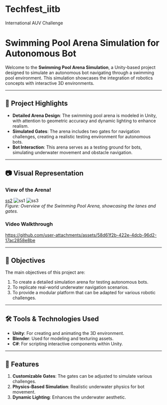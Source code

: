 # Techfest_iitb
International AUV Challenge

# Swimming Pool Arena Simulation for Autonomous Bot

Welcome to the **Swimming Pool Arena Simulation**, a Unity-based project designed to simulate an autonomous bot navigating through a swimming pool environment. This simulation showcases the integration of robotics concepts with interactive 3D environments.

---

## 🌟 Project Highlights

- **Detailed Arena Design**: The swimming pool arena is modeled in Unity, with attention to geometric accuracy and dynamic lighting to enhance realism.
- **Simulated Gates**: The arena includes two gates for navigation challenges, creating a realistic testing environment for autonomous bots.
- **Bot Interaction**: This arena serves as a testing ground for bots, simulating underwater movement and obstacle navigation.

---

## 📷 Visual Representation

### View of the Arena!
[ss2](https://github.com/user-attachments/assets/fbaaa26e-13a6-45a1-b52e-fe9af8d4cc1a)
![ss1](https://github.com/user-attachments/assets/7a8ac6a1-4d3d-431d-adff-a642005a30e3)
![ss3](https://github.com/user-attachments/assets/6daadfe8-98e7-4785-8598-8a13d2b2fe16)  
*Figure: Overview of the Swimming Pool Arena, showcasing the lanes and gates.*

### Video Walkthrough
https://github.com/user-attachments/assets/58d61f2b-422e-4dcb-96d2-17ac2858e8be


---

## 🎯 Objectives

The main objectives of this project are:
1. To create a detailed simulation arena for testing autonomous bots.
2. To replicate real-world underwater navigation scenarios.
3. To provide a modular platform that can be adapted for various robotic challenges.

---

## 🛠️ Tools & Technologies Used

- **Unity**: For creating and animating the 3D environment.
- **Blender**: Used for modeling and texturing assets.
- **C#**: For scripting interactive components within Unity.

---

## 📝 Features

1. **Customizable Gates**: The gates can be adjusted to simulate various challenges.
2. **Physics-Based Simulation**: Realistic underwater physics for bot movement.
3. **Dynamic Lighting**: Enhances the underwater aesthetic.

